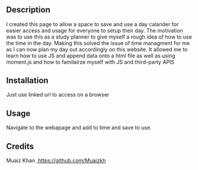 # <Work-Day-Scheduler>

## Description

I created this page to allow a space to save and use a day calander for easier access and usage for everyone to setup their day. The motivation was to use this as a study planner to give myself a rough idea of how to use the time in the day. Making this solved the issue of time managment for me as I can now plan my day out accordingly on this website. It allowed me to learn how to use JS and append data onto a html file as well as using moment.js and how to familairze myself with JS and third-party APIS

## Installation

Just use linked url to access on a browser

## Usage

Navigate to the webapage and add to time and save to use.

## Credits

Muaiz Khan ,https://github.com/Muaizkh

